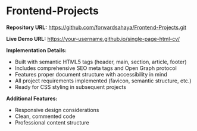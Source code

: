 # Frontend-Projects
**Repository URL:** 
https://github.com/forwardsahaya/Frontend-Projects.git

**Live Demo URL:**
https://your-username.github.io/single-page-html-cv/

**Implementation Details:**
- Built with semantic HTML5 tags (header, main, section, article, footer)
- Includes comprehensive SEO meta tags and Open Graph protocol
- Features proper document structure with accessibility in mind
- All project requirements implemented (favicon, semantic structure, etc.)
- Ready for CSS styling in subsequent projects

**Additional Features:**
- Responsive design considerations
- Clean, commented code
- Professional content structure